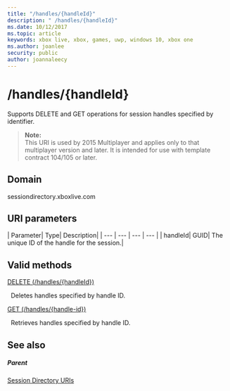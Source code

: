 ```yaml
---
title: "/handles/{handleId}"
description: " /handles/{handleId}"
ms.date: 10/12/2017
ms.topic: article
keywords: xbox live, xbox, games, uwp, windows 10, xbox one
ms.author: joanlee
security: public
author: joannaleecy
---
```


# /handles/{handleId}
Supports DELETE and GET operations for session handles specified by identifier. 

> **Note:**   
> This URI is used by 2015 Multiplayer and applies only to that multiplayer version and later. It is intended for use with template contract 104/105 or later.  

 
<a id="ID4EQ"></a>

 
## Domain
sessiondirectory.xboxlive.com  
<a id="ID4EV"></a>

 
## URI parameters
 
| Parameter| Type| Description| 
| --- | --- | --- | --- | 
| handleId| GUID| The unique ID of the handle for the session.| 
  
<a id="ID4ERB"></a>

 
## Valid methods

[DELETE (/handles/{handleId})](uri-handleshandleiddelete.md)

&nbsp;&nbsp;Deletes handles specified by handle ID.

[GET (/handles/{handle-id})](uri-handleshandleidget.md)

&nbsp;&nbsp;Retrieves handles specified by handle ID.
 
<a id="ID4E4B"></a>

 
## See also
 
<a id="ID4E6B"></a>

 
##### Parent 

[Session Directory URIs](atoc-reference-sessiondirectory.md)

   